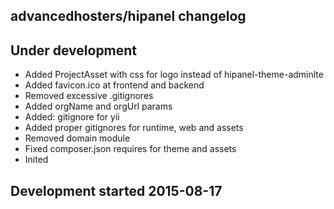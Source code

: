 advancedhosters/hipanel changelog
---------------------------------

## Under development

- Added ProjectAsset with css for logo instead of hipanel-theme-adminlte
- Added favicon.ico at frontend and backend
- Removed excessive .gitignores
- Added orgName and orgUrl params
- Added: gitignore for yii
- Added proper gitignores for runtime, web and assets
- Removed domain module
- Fixed composer.json requires for theme and assets
- Inited

## Development started 2015-08-17

